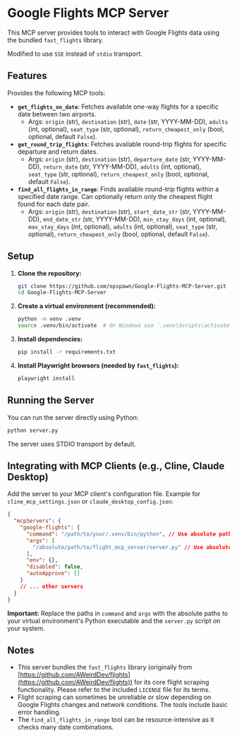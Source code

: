 # Google Flights MCP Server

This MCP server provides tools to interact with Google Flights data using the bundled `fast_flights` library.

Modified to use `SSE` instead of `stdio` transport.

## Features

Provides the following MCP tools:

*   **`get_flights_on_date`**: Fetches available one-way flights for a specific date between two airports.
    *   Args: `origin` (str), `destination` (str), `date` (str, YYYY-MM-DD), `adults` (int, optional), `seat_type` (str, optional), `return_cheapest_only` (bool, optional, default `False`).
*   **`get_round_trip_flights`**: Fetches available round-trip flights for specific departure and return dates.
    *   Args: `origin` (str), `destination` (str), `departure_date` (str, YYYY-MM-DD), `return_date` (str, YYYY-MM-DD), `adults` (int, optional), `seat_type` (str, optional), `return_cheapest_only` (bool, optional, default `False`).
*   **`find_all_flights_in_range`**: Finds available round-trip flights within a specified date range. Can optionally return only the cheapest flight found for each date pair.
    *   Args: `origin` (str), `destination` (str), `start_date_str` (str, YYYY-MM-DD), `end_date_str` (str, YYYY-MM-DD), `min_stay_days` (int, optional), `max_stay_days` (int, optional), `adults` (int, optional), `seat_type` (str, optional), `return_cheapest_only` (bool, optional, default `False`).

## Setup

1.  **Clone the repository:**
    ```bash
    git clone https://github.com/opspawn/Google-Flights-MCP-Server.git
    cd Google-Flights-MCP-Server
    ```
2.  **Create a virtual environment (recommended):**
    ```bash
    python -m venv .venv
    source .venv/bin/activate  # On Windows use `.venv\Scripts\activate`
    ```
3.  **Install dependencies:**
    ```bash
    pip install -r requirements.txt
    ```
4.  **Install Playwright browsers (needed by `fast_flights`):**
    ```bash
    playwright install
    ```

## Running the Server

You can run the server directly using Python:

```bash
python server.py
```

The server uses STDIO transport by default.

## Integrating with MCP Clients (e.g., Cline, Claude Desktop)

Add the server to your MCP client's configuration file. Example for `cline_mcp_settings.json` or `claude_desktop_config.json`:

```json
{
  "mcpServers": {
    "google-flights": {
      "command": "/path/to/your/.venv/bin/python", // Use absolute path to venv python
      "args": [
        "/absolute/path/to/flight_mcp_server/server.py" // Use absolute path to server script
      ],
      "env": {},
      "disabled": false,
      "autoApprove": []
    }
    // ... other servers
  }
}
```

**Important:** Replace the paths in `command` and `args` with the absolute paths to your virtual environment's Python executable and the `server.py` script on your system.

## Notes

*   This server bundles the `fast_flights` library (originally from [https://github.com/AWeirdDev/flights](https://github.com/AWeirdDev/flights)) for its core flight scraping functionality. Please refer to the included `LICENSE` file for its terms.
*   Flight scraping can sometimes be unreliable or slow depending on Google Flights changes and network conditions. The tools include basic error handling.
*   The `find_all_flights_in_range` tool can be resource-intensive as it checks many date combinations.
